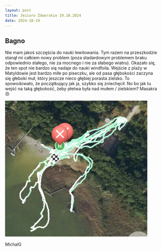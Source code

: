 ```yaml
---
layout: post
title: Jezioro Zdworskie 19.10.2024
date: 2024-10-19
---
```


## Bagno  

Nie mam jakoś szczęścia do nauki lewitowania. Tym razem na przeszkodzie 
stanął mi całkiem nowy problem (poza stadardowym problemem braku odpowiednio stałego, 
nie za mocnego i nie za słabego wiatru). Okazało się, że ten spot nie bardzo się nadaje 
do nauki windfoila. Wejście z plaży w Matyldowie jest bardzo miłe po piseczku, ale 
od pasa głębokości zaczyna się głeboki muł, który jeszcze nieco głębiej porasta zielsko. 
To spowodowało, że początkujący jak ja, szybko się zniechęcił. No bo jak tu wejść na taką 
głębokość, żeby płetwa była nad mułem / zielskiem? Masakra :angry:  

![bagno](https://raw.githubusercontent.com/naspocie/blog/master/images/2024-10-19-Zdworskie/bagno.jpg "bagno")  

MichalG
